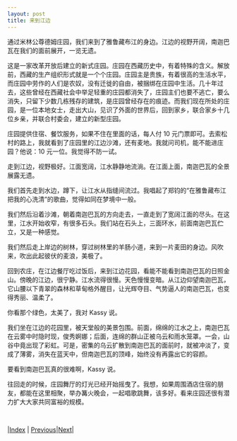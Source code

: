 ```yaml
---
layout: post
title: 来到江边
---
```


通过米林公尊德姆庄园，我们来到了雅鲁藏布江的身边。江边的视野开阔，南迦巴瓦在我们的面前展开，一览无遗。

这是一家改革开放后建立的新式庄园。庄园在西藏历史中，有着特殊的含义。解放前，西藏的生产组织形式就是一个个庄园。庄园主是贵族，有着很高的生活水平，而庄园中劳作的人们是农奴，没有迁徙的自由，被捆绑在庄园中生活。几十年过去，这些曾经在西藏社会中举足轻重的庄园都消失了，庄园主们也要不逃亡，要么消失，只留下少数几栋残存的建筑，是庄园曾经存在的痕迹。而我们现在所处的庄园，是一位本地女士，走出大山，见识了外面的世界后，回到家乡，联合家乡十几位乡亲，并联合村委会，建立的新型庄园。

庄园提供住宿、餐饮服务，如果不住在里面的话，每人付 10 元门票即可。去索松村的路上，我就看到了庄园里的江边沙滩，还有麦地。我就问司机，能不能进庄园？他说：10 元一位。我觉得不防一试。

走到江边，视野极好。江面宽阔，江水静静地流淌。在江面上面，南迦巴瓦的全景展露无遗。

我们首先走到水边，蹲下，让江水从指缝间流过。我唱起了郑钧的“在雅鲁藏布江把我的心洗清”的歌曲，觉得如同在梦境中一般。

我们然后沿着沙滩，朝着南迦巴瓦的方向走去，一直走到了宽阔江面的尽头。在这里，江水开始收窄，有很多石头。我们站在石头上，三面环水，前面南迦巴瓦伫立，又是一种感觉。

我们然后走上岸边的树林，穿过树林里的羊肠小道，来到一片麦田的身边。风吹来，吹出此起彼伏的麦浪，美极了。

回到农庄，在江边餐厅吃过饭后，来到江边花园，看能不能看到南迦巴瓦的日照金山。傍晚的江边，很宁静。江水流得很慢。天色慢慢变暗。从江边仰望南迦巴瓦，它山腰以下青翠的森林和草甸格外醒目，让光辉夺目、气势逼人的南迦巴瓦，也变得秀丽、温柔了。

你看那个绿色，太美了，我对 Kassy 说。

我们坐在江边的花园里，被天堂般的美景包围。前面，绵绵的江水之上，南迦巴瓦在云雾中时隐时现，俊秀婀娜；后面，连绵的群山正被乌云和雨水笼罩。一会，山谷中竟出现了彩虹。可是，密集的乌云扩散到南迦巴瓦的面前时，就被冲淡了，变成了薄雾，消失在蓝天中，但南迦巴瓦的顶峰，始终没有再露出它的容颜。

要看到南迦巴瓦真的很难啊，Kassy 说。

往回走的时候，庄园舞厅的灯光已经开始摇曳了。我想，如果周围酒店住宿的朋友，都能在这里相聚，举办篝火晚会，一起唱歌跳舞，该多好。看来庄园还很有潜力扩大大家共同富裕的规模。

<br/>

|[Index](../) | [Previous](63-zhala)|[Next](71-bus-318)|
